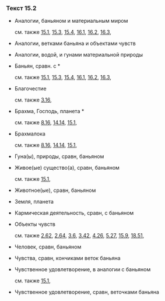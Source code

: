 ### Текст 15.2
	
- Аналогии, баньяном и материальным миром

	см. также  [15.1](../15/1501.md),  [15.3](../15/1503.md),  [15.4](../15/1504.md),  [16.1](../16/1601.md),  [16.2](../16/1602.md),  [16.3](../16/1603.md), 
	
- Аналогии, ветками баньяна и объектами чувств

	
- Аналогии, водой, и гунами материальной природы

	
- Баньян, сравн. с *

	см. также  [15.1](../15/1501.md),  [15.3](../15/1503.md),  [15.4](../15/1504.md),  [16.1](../16/1601.md),  [16.2](../16/1602.md),  [16.3](../16/1603.md), 
	
- Благочестие

	см. также  [3.16](../03/0316.md), 
	
- Брахма, Господь, планета *

	см. также  [8.16](../08/0816.md),  [14.14](../14/1414.md),  [15.1](../15/1501.md), 
	
- Брахмалока

	см. также  [8.16](../08/0816.md),  [14.14](../14/1414.md),  [15.1](../15/1501.md), 
	
- Гуна(ы), природы, сравн, баньяном

	
- Живое(ые) существо(а), сравн, баньяном

	см. также  [15.1](../15/1501.md), 
	
- Животное(ые), сравн, баньяном

	
- Земля, планета

	
- Кармическая деятельность, сравн, с баньяном

	
- Объекты чувств

	см. также  [2.62](../02/0262.md),  [2.64](../02/0264.md),  [3.6](../03/0306.md),  [3.42](../03/0342.md),  [4.26](../04/0426.md),  [5.27](../05/0527.md),  [15.9](../15/1509.md),  [18.51](../18/1851.md), 
	
- Человек, сравн, баньяном

	
- Чувства, сравн, кончиками веток баньяна

	
- Чувственное удовлетворение, в аналогии с баньяном

	см. также  [15.1](../15/1501.md), 
	
- Чувственное удовлетворение, сравн, веточками баньяна

